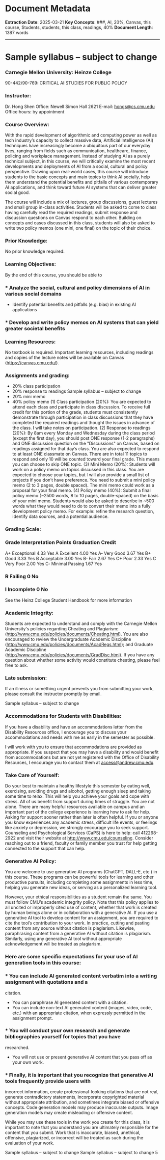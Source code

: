 # Document Metadata

**Extraction Date**: 2025-03-21
**Key Concepts**: ###, AI, 20%, Canvas, this course, Students, students, this class, readings, 40%
**Document Length**: 1387 words

---

# Sample syllabus – subject to change
### Carnegie Mellon University: Heinze College

90-442/90-769: CRITICAL AI STUDIES FOR PUBLIC POLICY
### Instructor:

Dr. Hong Shen
Office: Newell Simon Hall 2621
E-mail: hongs@cs.cmu.edu
Office hours: by appointment
### Course Overview:

With the rapid development of algorithmic and computing power as well as tech industry’s capacity to
collect massive data, Artificial Intelligence (AI) techniques have increasingly become a ubiquitous part of
our everyday lives, ranging from fields such as communication, healthcare, finance, policing and
workplace management. Instead of studying AI as a purely technical subject, in this course, we will
critically examine the most recent developments and deployments of AI from a social, cultural and policy
perspective. Drawing upon real-world cases, this course will introduce students to the basic concepts
and main topics to think AI socially, help them understand the potential benefits and pitfalls of various
contemporary AI applications, and think toward future AI systems that can deliver greater social good.

The course will include a mix of lectures, group discussions, guest lectures and small group in-class
activities. Students will be asked to come to class having carefully read the required readings, submit
response and discussion questions on Canvas respond to each other. Building on concepts and cases
discussed in this class, students will also be asked to write two policy memos (one mini, one final) on the
topic of their choice.
### Prior Knowledge:

No prior knowledge required.
### Learning Objectives:

By the end of this course, you should be able to
### *  Analyze the social, cultural and policy dimensions of AI in various social domains

*  Identify potential benefits and pitfalls (e.g. bias) in existing AI applications
### *  Develop and write policy memos on AI systems that can yield greater societal benefits

### Learning Resources:

No textbook is required. Important learning resources, including readings and copies of the lecture notes
will be available on Canvas (https://canvas.cmu.edu/).
### Assignments and grading:

*  20% class participation
*  20% response to readings
Sample syllabus – subject to change
*  20% mini memo
*  40% policy memo
(1) Class participation (20%): You are expected to attend each class and participate in class
discussion. To receive full credit for this portion of the grade, students must consistently demonstrate
through participation in class discussions that they have completed the required readings and
thought the issues in advance of the class. I will take notes on participation.
(2) Response to readings (20%): By 8am every Monday and Wednesday during the class period
(except the first day), you should post ONE response (1-2 paragraphs) and ONE discussion
question on the "Discussions" on Canvas, based on readings assigned for that day’s class. You are
also expected to respond to at least ONE classmate on Canvas. There are in total 11 topics to
respond and only 10 will be counted toward your final grade. This means you can choose to skip
ONE topic.
(3) Mini Memo (20%): Students will work on a policy memo on topics discussed in this class. You are
expected to choose your topics, but I will also provide a small list of projects if you don’t have
preference. You need to submit a mini policy memo (2 to 3 pages, double spaced). The mini memo
could work as a proposal for your final memo.
(4) Policy memo (40%): Submit a final policy memo (~2500 words, 8 to 10 pages, double-spaced) on
the basis of your mini memo. Students would also be asked to describe in ~500 words what they
would need to do to convert their memo into a fully development policy memo. For example: refine
the research question, identify data sources, and a potential audience.
### Grading Scale:

### Grade Interpretation Points Graduation Credit

A+ Exceptional 4.33 Yes
A Excellent 4.00 Yes
A‐ Very Good 3.67 Yes
B+ Good 3.33 Yes
B Acceptable 3.00 Yes
B‐ Fair 2.67 Yes
C+ Poor 2.33 Yes
C Very Poor 2.00 Yes
C‐ Minimal Passing 1.67 Yes
### R Failing 0 No

### I Incomplete 0 No

See the Heinz College Student Handbook for more information
### Academic Integrity:

Students are expected to understand and comply with the Carnegie Mellon University's policies regarding
Cheating and Plagiarism: (http://www.cmu.edu/policies/documents/Cheating.html). You are also
encouraged to review the Undergraduate Academic Discipline
(http://www.cmu.edu/policies/documents/AcadRegs.html); and Graduate Academic Discipline
(http://www.cmu.edu/policies/documents/GradDisc.html). If you have any question about whether some
activity would constitute cheating, please feel free to ask.
### Late submission:

If an illness or something urgent prevents you from submitting your work, please consult the instructor
promptly by email.

Sample syllabus – subject to change
### Accommodations for Students with Disabilities:

If you have a disability and have an accommodations letter from the Disability Resources office, I
encourage you to discuss your accommodations and needs with me as early in the semester as possible.

I will work with you to ensure that accommodations are provided as appropriate. If you suspect that you
may have a disability and would benefit from accommodations but are not yet registered with the Office of
Disability Resources, I encourage you to contact them at access@andrew.cmu.edu.
### Take Care of Yourself:

Do your best to maintain a healthy lifestyle this semester by eating well, exercising, avoiding drugs and
alcohol, getting enough sleep and taking some time to relax. This will help you achieve your goals and
cope with stress. All of us benefit from support during times of struggle. You are not alone. There are
many helpful resources available on campus and an important part of the college experience is learning
how to ask for help. Asking for support sooner rather than later is often helpful. If you or anyone you know
experiences any academic stress, difficult life events, or feelings like anxiety or depression, we strongly
encourage you to seek support. Counseling and Psychological Services (CaPS) is here to help: call 412268-2922 and visit their website at http://www.cmu.edu/counseling. Consider reaching out to a friend,
faculty or family member you trust for help getting connected to the support that can help.
### Generative AI Policy:

You are welcome to use generative AI programs (ChatGPT, DALL-E, etc.) in this course. These programs
can be powerful tools for learning and other productive pursuits, including completing some assignments
in less time, helping you generate new ideas, or serving as a personalized learning tool.

However, your ethical responsibilities as a student remain the same. You must follow CMU’s academic
integrity policy. Note that this policy applies to all uncited or improperly cited use of content, whether that
work is created by human beings alone or in collaboration with a generative AI. If you use a generative AI
tool to develop content for an assignment, you are required to cite the tool’s contribution to your work. In
practice, cutting and pasting content from any source without citation is plagiarism. Likewise,
paraphrasing content from a generative AI without citation is plagiarism. Similarly, using any generative AI
tool without appropriate acknowledgement will be treated as plagiarism.
### Here are some specific expectations for your use of AI generation tools in this course:

### *  You can include AI generated content verbatim into a writing assignment with quotations and a

citation.
*  You can paraphrase AI generated content with a citation.
*  You can include non-text AI generated content (images, video, code, etc.) with an appropriate
citation, when expressly permitted in the assignment prompt.
### *  You will conduct your own research and generate bibliographies yourself for topics that you have

researched.
*  You will not use or present generative AI content that you pass off as your own work.
### *  Finally, it is important that you recognize that generative AI tools frequently provide users with

incorrect information, create professional-looking citations that are not real, generate
contradictory statements, incorporate copyrighted material without appropriate attribution, and
sometimes integrate biased or offensive concepts. Code generation models may produce
inaccurate outputs. Image generation models may create misleading or offensive content.

While you may use these tools in the work you create for this class, it is important to note that you
understand you are ultimately responsible for the content that you submit. Work that is inaccurate, biased,
unethical, offensive, plagiarized, or incorrect will be treated as such during the evaluation of your work.

Sample syllabus – subject to change
Sample syllabus – subject to change
5